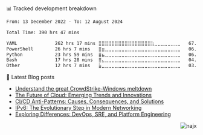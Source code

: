 📊 Tracked development breakdown
<!--START_SECTION:waka-->

```txt
From: 13 December 2022 - To: 12 August 2024

Total Time: 390 hrs 47 mins

YAML              262 hrs 17 mins ⣿⣿⣿⣿⣿⣿⣿⣿⣿⣿⣿⣿⣿⣿⣿⣿⣷⣀⣀⣀⣀⣀⣀⣀⣀   67.12 %
PowerShell        26 hrs 7 mins   ⣿⣶⣀⣀⣀⣀⣀⣀⣀⣀⣀⣀⣀⣀⣀⣀⣀⣀⣀⣀⣀⣀⣀⣀⣀   06.68 %
Python            23 hrs 59 mins  ⣿⣦⣀⣀⣀⣀⣀⣀⣀⣀⣀⣀⣀⣀⣀⣀⣀⣀⣀⣀⣀⣀⣀⣀⣀   06.14 %
Bash              17 hrs 28 mins  ⣿⣄⣀⣀⣀⣀⣀⣀⣀⣀⣀⣀⣀⣀⣀⣀⣀⣀⣀⣀⣀⣀⣀⣀⣀   04.47 %
Other             12 hrs 7 mins   ⣷⣀⣀⣀⣀⣀⣀⣀⣀⣀⣀⣀⣀⣀⣀⣀⣀⣀⣀⣀⣀⣀⣀⣀⣀   03.10 %
```

<!--END_SECTION:waka-->

📕 Latest Blog posts

<!-- BLOG-POST-LIST:START -->
- [Understand the great CrowdStrike-Windows meltdown](https://najx.dev/crowdstrike-issue/)
- [The Future of Cloud: Emerging Trends and Innovations](https://najx.dev/the-future-of-cloud-emerging-trends-and-innovations/)
- [CI/CD Anti-Patterns: Causes, Consequences, and Solutions](https://najx.dev/cicd-anti-patterns/)
- [IPv6: The Evolutionary Step in Modern Networking](https://najx.dev/why-ipv6-is-the-future/)
- [Exploring Differences: DevOps, SRE, and Platform Engineering](https://najx.dev/devops-vs-sre-vs-platform-engineering/)
<!-- BLOG-POST-LIST:END -->

<p align="right">
  <img src="https://komarev.com/ghpvc/?username=najx&label=GitHub%20Profile%20Views&color=yellowgreen&style=flat" alt="najx" />
</p align="center">
